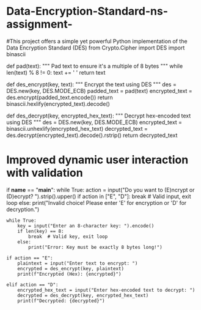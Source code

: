 # Data-Encryption-Standard-ns-assignment-
#This project offers a simple yet powerful Python implementation of the Data Encryption Standard (DES)
from Crypto.Cipher import DES
import binascii

def pad(text):
    """ Pad text to ensure it's a multiple of 8 bytes """
    while len(text) % 8 != 0:
        text += ' '
    return text

def des_encrypt(key, text):
    """ Encrypt the text using DES """
    des = DES.new(key, DES.MODE_ECB)
    padded_text = pad(text)
    encrypted_text = des.encrypt(padded_text.encode())
    return binascii.hexlify(encrypted_text).decode()

def des_decrypt(key, encrypted_hex_text):
    """ Decrypt hex-encoded text using DES """
    des = DES.new(key, DES.MODE_ECB)
    encrypted_text = binascii.unhexlify(encrypted_hex_text)
    decrypted_text = des.decrypt(encrypted_text).decode().rstrip()
    return decrypted_text

# Improved dynamic user interaction with validation
if __name__ == "__main__":
    while True:
        action = input("Do you want to (E)ncrypt or (D)ecrypt? ").strip().upper()
        if action in ["E", "D"]:
            break  # Valid input, exit loop
        else:
            print("Invalid choice! Please enter 'E' for encryption or 'D' for decryption.")

    while True:
        key = input("Enter an 8-character key: ").encode()
        if len(key) == 8:
            break  # Valid key, exit loop
        else:
            print("Error: Key must be exactly 8 bytes long!")

    if action == "E":
        plaintext = input("Enter text to encrypt: ")
        encrypted = des_encrypt(key, plaintext)
        print(f"Encrypted (Hex): {encrypted}")

    elif action == "D":
        encrypted_hex_text = input("Enter hex-encoded text to decrypt: ")
        decrypted = des_decrypt(key, encrypted_hex_text)
        print(f"Decrypted: {decrypted}")
